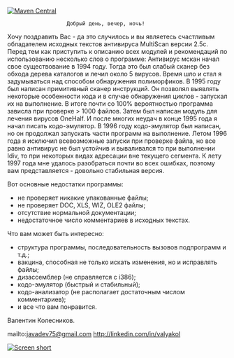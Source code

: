 ﻿[![Maven Central](https://img.shields.io/maven-central/v/com.github.javadev/multiscan-antivirus.svg)](http://search.maven.org/#search%7Cga%7C1%7Cg%3A%22com.github.javadev%22%20AND%20a%3A%22multiscan-antivirus%22)

                       Добрый день, вечер, ночь!

Хочу  поздравить  Вас  - да это случилось и вы являетесь счастливым
обладателем исходных текстов антивируса MultiScan версии 2.5c. Перед тем
как  приступить  к описанию всех модулей и рекомендаций по использованию
несколько  слов  о программе: Антивирус мскан начал свое существование в
1994  году.  Тогда  это  был слабый сканер без обхода дерева каталогов и
лечил  около  5  вирусов. Время шло и стал я задумываться над способом
обнаружения  полиморфиков.  В  1995  году был написан примитивный сканер
инструкций.  Он  позволял выявлять некоторые особенности кода и в случае
обнаружения  циклов - запускал их на выполнение. В итоге  почти  со 100%
вероятностью программа зависла при проверке > 1000 файлов.  Затем  был
написан модуль для лечения вирусов OneHalf. И после многих  неудач  в
конце  1995 года я начал писать кодо-эмулятор. В 1996 году кодо-эмулятор
был написан, но он продолжал запускать части программ на  выполнение.
Летом 1996 года я исключил всевозможные запуски  при проверке  файла, но
все равно антивирус не был устойчив и вываливался то при выполнении
Idiv, то при некоторых видах адресации вне текущего сегмента.  К  лету
1997 года мне удалось разобраться почти во всех ошибках, поэтому вам 
представляется - довольно стабильная версия.

Вот основные недостатки программы:
  - не проверяет никакие упакованные файлы;
  - не проверяет DOC, XLS, WIZ, OLE2 файлы;
  - отсутствие нормальной документации;
  - недостаточное число комментариев в исходных текстах.

Что вам может быть интересно:
  - структура программы, последовательность вызовов подпрограмм и т.д.;
  - вакцина, способная не только искать изменения, но и исправлять файлы;
  - дизассемблер (не справляется с i386);
  - кодо-эмулятор (быстрый и стабильный);
  - кодо-анализатор (не располагает достаточным числом комментариев);
  - и все что вам понравится.

Валентин Колесников.

mailto:javadev75@gmail.com
http://linkedin.com/in/valyakol

[![Screen short](https://raw.github.com/javadev/multiscan-antivirus/master/multiscan.png)](https://github.com/javadev/multiscan-antivirus)
